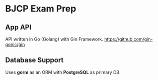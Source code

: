 # BJCP Exam Prep

##  App API
API written in Go (Golang) with Gin Framework. https://github.com/gin-gonic/gin

## Database Support
Uses **gorm** as an ORM with **PostgreSQL** as primary DB. 

